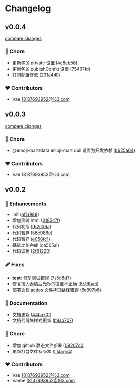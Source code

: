 # Changelog


## v0.0.4

[compare changes](https://github.com/vaebe/quill-emoji/compare/v0.0.3...v0.0.4)

### 🏡 Chore

- 更新包的 private 设置 ([4c6cb56](https://github.com/vaebe/quill-emoji/commit/4c6cb56))
- 更新包的 publishConfig 设置 ([754671d](https://github.com/vaebe/quill-emoji/commit/754671d))
- 打包配置修改 ([231a440](https://github.com/vaebe/quill-emoji/commit/231a440))

### ❤️ Contributors

- Vae <18137693952@163.com>

## v0.0.3

[compare changes](https://github.com/vaebe/quill-emoji/compare/v0.0.2...v0.0.3)

### 🏡 Chore

- @emoji-mart/data emoji-mart quil 设置为开发依赖 ([b625a64](https://github.com/vaebe/quill-emoji/commit/b625a64))

### ❤️ Contributors

- Vae <18137693952@163.com>

## v0.0.2


### 🚀 Enhancements

- Init ([af1a988](https://github.com/vaebe/quill-emoji/commit/af1a988))
- 增加测试 html ([318547f](https://github.com/vaebe/quill-emoji/commit/318547f))
- 代码初版 ([f62c36a](https://github.com/vaebe/quill-emoji/commit/f62c36a))
- 代码暂存 ([56e986e](https://github.com/vaebe/quill-emoji/commit/56e986e))
- 代码暂存 ([e058fc1](https://github.com/vaebe/quill-emoji/commit/e058fc1))
- 基础功能完成 ([ca505a1](https://github.com/vaebe/quill-emoji/commit/ca505a1))
- 代码调整 ([2f81220](https://github.com/vaebe/quill-emoji/commit/2f81220))

### 🩹 Fixes

- **test:** 修复测试错误 ([7a5d8d7](https://github.com/vaebe/quill-emoji/commit/7a5d8d7))
- 修复插入表情后光标的位置不正确 ([8516ba5](https://github.com/vaebe/quill-emoji/commit/8516ba5))
- 部署文档 actios 文件拷贝路径错误 ([6e897b6](https://github.com/vaebe/quill-emoji/commit/6e897b6))

### 📖 Documentation

- 文档更新 ([44ba70f](https://github.com/vaebe/quill-emoji/commit/44ba70f))
- 文档代码块样式更新 ([b9ab707](https://github.com/vaebe/quill-emoji/commit/b9ab707))

### 🏡 Chore

- 增加 github 静态文件部署 ([09207c0](https://github.com/vaebe/quill-emoji/commit/09207c0))
- 更新打包文件及版本 ([fd4cec4](https://github.com/vaebe/quill-emoji/commit/fd4cec4))

### ❤️ Contributors

- Vae <18137693952@163.com>
- Vaebe <18137693952@163.com>

